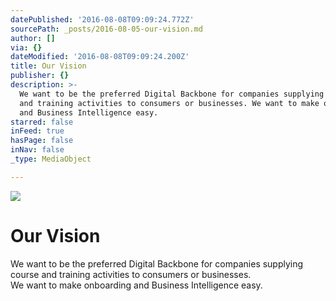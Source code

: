 ```yaml
---
datePublished: '2016-08-08T09:09:24.772Z'
sourcePath: _posts/2016-08-05-our-vision.md
author: []
via: {}
dateModified: '2016-08-08T09:09:24.200Z'
title: Our Vision
publisher: {}
description: >-
  We want to be the preferred Digital Backbone for companies supplying course
  and training activities to consumers or businesses. We want to make onboarding
  and Business Intelligence easy.
starred: false
inFeed: true
hasPage: false
inNav: false
_type: MediaObject

---
```

![](https://the-grid-user-content.s3-us-west-2.amazonaws.com/a1ab784e-2d1b-4506-9b11-5ff7447e8283.jpg)

# Our Vision

We want to be the preferred Digital Backbone for companies supplying course and training activities to consumers or businesses.  
We want to make onboarding and Business Intelligence easy.